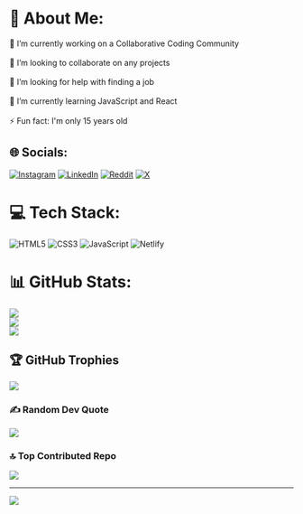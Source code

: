 # 💫 About Me:
🔭 I’m currently working on a Collaborative Coding Community<br><br>👯 I’m looking to collaborate on any projects<br><br>🤝 I’m looking for help with finding a job<br><br>🌱 I’m currently learning JavaScript and React<br><br>⚡ Fun fact: I'm only 15 years old


## 🌐 Socials:
[![Instagram](https://img.shields.io/badge/Instagram-%23E4405F.svg?logo=Instagram&logoColor=white)]([https://instagram.com/https://www.instagram.com/_khalatyan____.__/](https://www.instagram.com/_khalatyan____.__/)) [![LinkedIn](https://img.shields.io/badge/LinkedIn-%230077B5.svg?logo=linkedin&logoColor=white)]([https://linkedin.com/in/https://www.linkedin.com/in/victor-khalatyan-a693802b7/](https://linkedin.com/public-profile/settings?trk=d_flagship3_profile_self_view_public_profile)) [![Reddit](https://img.shields.io/badge/Reddit-%23FF4500.svg?logo=Reddit&logoColor=white)]([https://reddit.com/user/https://www.reddit.com/user/_khalatyan/](https://www.reddit.com/user/_khalatyan/)) [![X](https://img.shields.io/badge/X-black.svg?logo=X&logoColor=white)](https://x.com/KhalatyanVictor) 

# 💻 Tech Stack:
![HTML5](https://img.shields.io/badge/html5-%23E34F26.svg?style=for-the-badge&logo=html5&logoColor=white) ![CSS3](https://img.shields.io/badge/css3-%231572B6.svg?style=for-the-badge&logo=css3&logoColor=white) ![JavaScript](https://img.shields.io/badge/javascript-%23323330.svg?style=for-the-badge&logo=javascript&logoColor=%23F7DF1E) ![Netlify](https://img.shields.io/badge/netlify-%23000000.svg?style=for-the-badge&logo=netlify&logoColor=#00C7B7)
# 📊 GitHub Stats:
![](https://github-readme-stats.vercel.app/api?username=KhalatyanVictor&theme=dark&hide_border=false&include_all_commits=true&count_private=true)<br/>
![](https://github-readme-streak-stats.herokuapp.com/?user=KhalatyanVictor&theme=dark&hide_border=false)<br/>
![](https://github-readme-stats.vercel.app/api/top-langs/?username=KhalatyanVictor&theme=dark&hide_border=false&include_all_commits=true&count_private=true&layout=compact)

## 🏆 GitHub Trophies
![](https://github-profile-trophy.vercel.app/?username=KhalatyanVictor&theme=radical&no-frame=false&no-bg=false&margin-w=4)

### ✍️ Random Dev Quote
![](https://quotes-github-readme.vercel.app/api?type=horizontal&theme=radical)

### 🔝 Top Contributed Repo
![](https://github-contributor-stats.vercel.app/api?username=KhalatyanVictor&limit=5&theme=dark&combine_all_yearly_contributions=true)

---
[![](https://visitcount.itsvg.in/api?id=KhalatyanVictor&icon=0&color=0)](https://visitcount.itsvg.in)

<!-- Proudly created with GPRM ( https://gprm.itsvg.in ) -->

